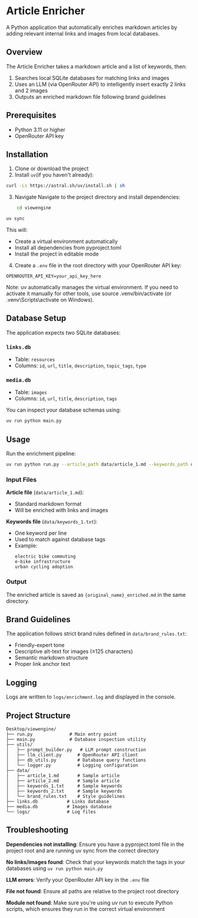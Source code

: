 # Article Enricher

A Python application that automatically enriches markdown articles by adding relevant internal links and images from local databases.

## Overview

The Article Enricher takes a markdown article and a list of keywords, then:
1. Searches local SQLite databases for matching links and images
2. Uses an LLM (via OpenRouter API) to intelligently insert exactly 2 links and 2 images
3. Outputs an enriched markdown file following brand guidelines

## Prerequisites

- Python 3.11 or higher
- OpenRouter API key

## Installation

1. Clone or download the project
2. Install `uv`(if you haven't already):

```bash
curl -Ls https://astral.sh/uv/install.sh | sh
```

3. Navigate Navigate to the project directory and install dependencies:
```bash
    cd viewengine
```
```bash
uv sync
```
This will:

- Create a virtual environment automatically
- Install all dependencies from pyproject.toml
- Install the project in editable mode

4. Create a `.env` file in the root directory with your OpenRouter API key:

```
OPENROUTER_API_KEY=your_api_key_here
```
Note: uv automatically manages the virtual environment. If you need to activate it manually for other tools, 
use source .venv/bin/activate (or .venv\Scripts\activate on Windows).

## Database Setup
The application expects two SQLite databases:

### `links.db`
- Table: `resources`
- Columns: `id`, `url`, `title`, `description`, `topic_tags`, `type`

### `media.db`  
- Table: `images`
- Columns: `id`, `url`, `title`, `description`, `tags`

You can inspect your database schemas using:
```bash
uv run python main.py
```

## Usage

Run the enrichment pipeline:

```bash
uv run python run.py --article_path data/article_1.md --keywords_path data/keywords_1.txt
```

### Input Files

**Article file** (`data/article_1.md`):
- Standard markdown format
- Will be enriched with links and images

**Keywords file** (`data/keywords_1.txt`):
- One keyword per line
- Used to match against database tags
- Example:
  ```
  electric bike commuting
  e‑bike infrastructure
  urban cycling adoption
  ```

### Output

The enriched article is saved as `{original_name}_enriched.md` in the same directory.


## Brand Guidelines

The application follows strict brand rules defined in `data/brand_rules.txt`:
- Friendly-expert tone
- Descriptive alt-text for images (≤125 characters)
- Semantic markdown structure
- Proper link anchor text

## Logging

Logs are written to `logs/enrichment.log` and displayed in the console.

## Project Structure

```
Desktop/viewengine/
├── run.py              # Main entry point
├── main.py             # Database inspection utility
├── utils/
│   ├── prompt_builder.py   # LLM prompt construction
│   ├── llm_client.py      # OpenRouter API client
│   ├── db_utils.py        # Database query functions
│   └── logger.py          # Logging configuration
├── data/
│   ├── article_1.md       # Sample article
│   ├── article_2.md       # Sample article
│   ├── keywords_1.txt     # Sample keywords
│   ├── keywords_2.txt     # Sample keywords
│   └── brand_rules.txt    # Style guidelines
├── links.db           # Links database
├── media.db           # Images database
└── logs/              # Log files
```

## Troubleshooting
**Dependencies not installing**: Ensure you have a pyproject.toml file in the project root and are running uv sync from the correct directory

**No links/images found**: Check that your keywords match the tags in your databases using `uv run python main.py`

**LLM errors**: Verify your OpenRouter API key in the `.env` file

**File not found**: Ensure all paths are relative to the project root directory

**Module not found**: Make sure you're using uv run to execute Python scripts, which ensures they run in the correct virtual environment